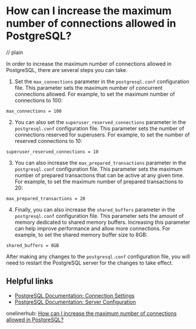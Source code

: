 # How can I increase the maximum number of connections allowed in PostgreSQL?
// plain

In order to increase the maximum number of connections allowed in PostgreSQL, there are several steps you can take.

1. Set the `max_connections` parameter in the `postgresql.conf` configuration file. This parameter sets the maximum number of concurrent connections allowed. For example, to set the maximum number of connections to 100:

```
max_connections = 100
```

2. You can also set the `superuser_reserved_connections` parameter in the `postgresql.conf` configuration file. This parameter sets the number of connections reserved for superusers. For example, to set the number of reserved connections to 10:

```
superuser_reserved_connections = 10
```

3. You can also increase the `max_prepared_transactions` parameter in the `postgresql.conf` configuration file. This parameter sets the maximum number of prepared transactions that can be active at any given time. For example, to set the maximum number of prepared transactions to 20:

```
max_prepared_transactions = 20
```

4. Finally, you can also increase the `shared_buffers` parameter in the `postgresql.conf` configuration file. This parameter sets the amount of memory dedicated to shared memory buffers. Increasing this parameter can help improve performance and allow more connections. For example, to set the shared memory buffer size to 8GB:

```
shared_buffers = 8GB
```

After making any changes to the `postgresql.conf` configuration file, you will need to restart the PostgreSQL server for the changes to take effect.

## Helpful links
* [PostgreSQL Documentation: Connection Settings](https://www.postgresql.org/docs/current/runtime-config-connection.html)
* [PostgreSQL Documentation: Server Configuration](https://www.postgresql.org/docs/current/runtime-config.html)

onelinerhub: [How can I increase the maximum number of connections allowed in PostgreSQL?](https://onelinerhub.com/postgresql/how-can-i-increase-the-maximum-number-of-connections-allowed-in-postgresql)
